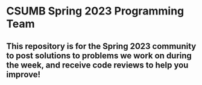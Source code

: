 # CSUMB Spring 2023 Programming Team
## This repository is for the Spring 2023 community to post solutions to problems we work on during the week, and receive code reviews to help you improve!
